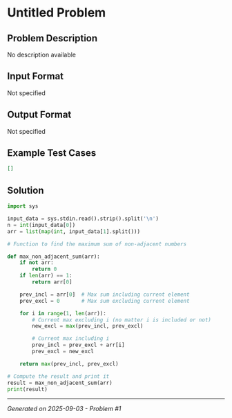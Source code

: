 # Untitled Problem

## Problem Description
No description available

## Input Format
Not specified

## Output Format
Not specified

## Example Test Cases
```json
[]
```

## Solution
```python
import sys

input_data = sys.stdin.read().strip().split('\n')
n = int(input_data[0])
arr = list(map(int, input_data[1].split()))

# Function to find the maximum sum of non-adjacent numbers

def max_non_adjacent_sum(arr):
    if not arr:
        return 0
    if len(arr) == 1:
        return arr[0]

    prev_incl = arr[0]  # Max sum including current element
    prev_excl = 0       # Max sum excluding current element

    for i in range(1, len(arr)):
        # Current max excluding i (no matter i is included or not)
        new_excl = max(prev_incl, prev_excl)

        # Current max including i
        prev_incl = prev_excl + arr[i]
        prev_excl = new_excl

    return max(prev_incl, prev_excl)

# Compute the result and print it
result = max_non_adjacent_sum(arr)
print(result)
```

---
*Generated on 2025-09-03 - Problem #1*
